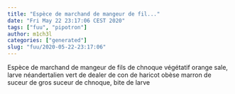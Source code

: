 ```yaml
---
title: "Espèce de marchand de mangeur de fil..."
date: "Fri May 22 23:17:06 CEST 2020"
tags: ["fuu", "pipotron"]
author: m1ch3l
categories: ["generated"]
slug: "fuu/2020-05-22-23:17:06"
---
```


Espèce de marchand de mangeur de fils de chnoque végétatif orange sale, larve néandertalien vert de dealer de con de haricot obèse marron de suceur de gros suceur de chnoque, bite de larve
